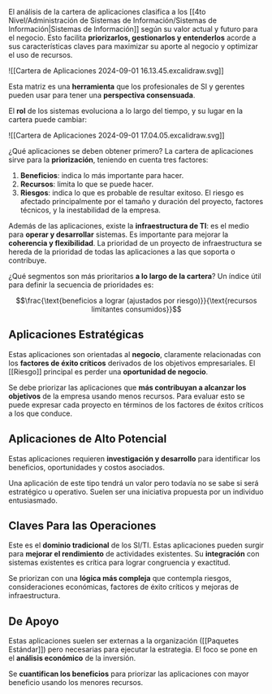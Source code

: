 El análisis de la cartera de aplicaciones clasifica a los [[4to Nivel/Administración de Sistemas de Información/Sistemas de Información|Sistemas de Información]] según su valor actual y futuro para el negocio. Esto facilita **priorizarlos, gestionarlos y entenderlos** acorde a sus características claves para maximizar su aporte al negocio y optimizar el uso de recursos.

![[Cartera de Aplicaciones 2024-09-01 16.13.45.excalidraw.svg]]

Esta matriz es una **herramienta** que los profesionales de SI y gerentes pueden usar para tener una **perspectiva consensuada**.

El **rol** de los sistemas evoluciona a lo largo del tiempo, y su lugar en la cartera puede cambiar:

![[Cartera de Aplicaciones 2024-09-01 17.04.05.excalidraw.svg]]

¿Qué aplicaciones se deben obtener primero? La cartera de aplicaciones sirve para la **priorización**, teniendo en cuenta tres factores:

1. **Beneficios**: indica lo más importante para hacer.
2. **Recursos**: limita lo que se puede hacer.
3. **Riesgos**: indica lo que es probable de resultar exitoso. El riesgo es afectado principalmente por el tamaño y duración del proyecto, factores técnicos, y la inestabilidad de la empresa.

Además de las aplicaciones, existe la **infraestructura de TI**: es el medio para **operar y desarrollar** sistemas. Es importante para mejorar la **coherencia y flexibilidad**. La prioridad de un proyecto de infraestructura se hereda de la prioridad de todas las aplicaciones a las que soporta o contribuye.

¿Qué segmentos son más prioritarios **a lo largo de la cartera**? Un índice útil para definir la secuencia de prioridades es:

$$\frac{\text{beneficios a lograr (ajustados por riesgo)}}{\text{recursos limitantes consumidos}}$$

## Aplicaciones Estratégicas

Estas aplicaciones son orientadas al **negocio**, claramente relacionadas con los **factores de éxito críticos** derivados de los objetivos empresariales. El [[Riesgo]] principal es perder una **oportunidad de negocio**.

Se debe priorizar las aplicaciones que **más contribuyan a alcanzar los objetivos** de la empresa usando menos recursos. Para evaluar esto se puede expresar cada proyecto en términos de los factores de éxitos críticos a los que conduce.

## Aplicaciones de Alto Potencial

Estas aplicaciones requieren **investigación y desarrollo** para identificar los beneficios, oportunidades y costos asociados. 

Una aplicación de este tipo tendrá un valor pero todavía no se sabe si será estratégico u operativo. Suelen ser una iniciativa propuesta por un individuo entusiasmado.

## Claves Para las Operaciones

Este es el **dominio tradicional** de los SI/TI. Estas aplicaciones pueden surgir para **mejorar el rendimiento** de actividades existentes. Su **integración** con sistemas existentes es crítica para lograr congruencia y exactitud.

Se priorizan con una **lógica más compleja** que contempla riesgos, consideraciones económicas, factores de éxito críticos y mejoras de infraestructura.

## De Apoyo

Estas aplicaciones suelen ser externas a la organización ([[Paquetes Estándar]]) pero necesarias para ejecutar la estrategia. El foco se pone en el **análisis económico** de la inversión. 

Se **cuantifican los beneficios** para priorizar las aplicaciones con mayor beneficio usando los menores recursos.

